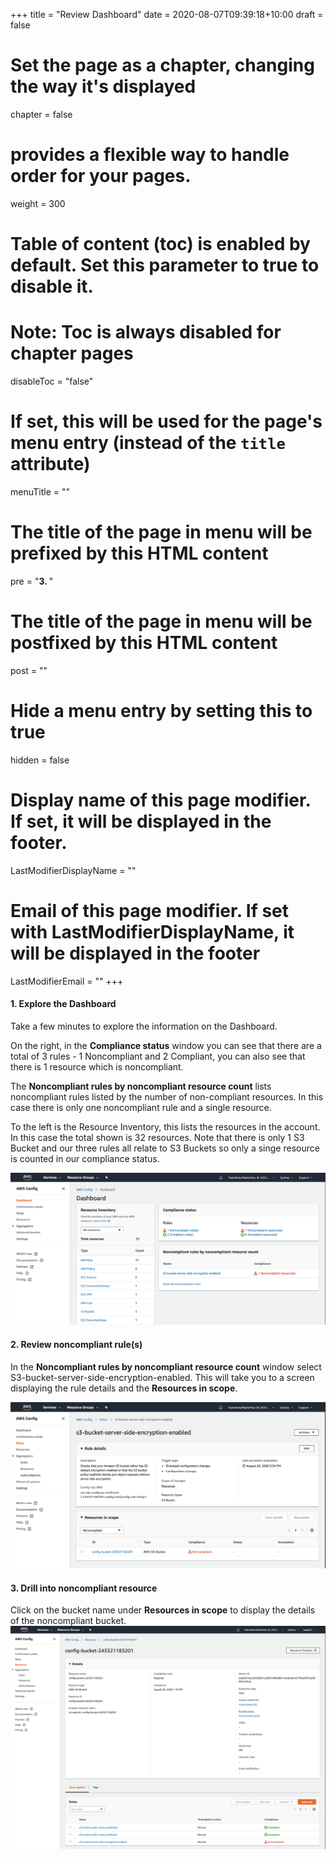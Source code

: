 +++
title = "Review Dashboard"
date = 2020-08-07T09:39:18+10:00
draft = false

# Set the page as a chapter, changing the way it's displayed
chapter = false

# provides a flexible way to handle order for your pages.
weight = 300
# Table of content (toc) is enabled by default. Set this parameter to true to disable it.
# Note: Toc is always disabled for chapter pages
disableToc = "false"
# If set, this will be used for the page's menu entry (instead of the `title` attribute)
menuTitle = ""
# The title of the page in menu will be prefixed by this HTML content
pre = "<b>3. </b>"
# The title of the page in menu will be postfixed by this HTML content
post = ""
# Hide a menu entry by setting this to true
hidden = false
# Display name of this page modifier. If set, it will be displayed in the footer.
LastModifierDisplayName = ""
# Email of this page modifier. If set with LastModifierDisplayName, it will be displayed in the footer
LastModifierEmail = ""
+++

#### 1. Explore the Dashboard ####
Take a few minutes to explore the information on the Dashboard.  

On the right, in the **Compliance status** window you can see that there are a total of 3 rules - 1 Noncompliant and 2 Compliant, you can also see that there is 1 resource which is noncompliant.

The **Noncompliant rules by noncompliant resource count** lists noncompliant rules listed by the number of non-compliant resources.  In this case there is only one noncompliant rule and a single resource.

To the left is the Resource Inventory, this lists the resources in the account.  In this case the total shown is 32 resources.  Note that there is only 1 S3 Bucket and our three rules all relate to S3 Buckets so only a singe resource is counted in our compliance status.

![Config Dashboard](config-dashboard.png)

#### 2. Review noncompliant rule(s) ####
In the **Noncompliant rules by noncompliant resource count** window select S3-bucket-server-side-encryption-enabled. This will take you to a screen displaying the rule details and the **Resources in scope**.

![Config Noncompliant Rule](config-noncompliant-rule.png)

#### 3. Drill into noncompliant resource ####
Click on the bucket name under **Resources in scope** to display the details of the noncompliant bucket.
![Config Noncompliant Resource](config-noncompliant-resource.png)

